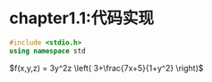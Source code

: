 # chapter1.1:代码实现

```cpp
#include <stdio.h>
using namespace std

```

$f(x,y,z) = 3y^2z \left( 3+\frac{7x+5}{1+y^2} \right)$

